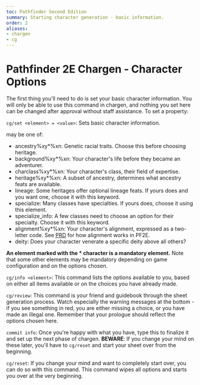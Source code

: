 ```yaml
---
toc: Pathfinder Second Edition
summary: Starting character generation - basic information.
order: 2
aliases:
- chargen
- cg
---
```

# Pathfinder 2E Chargen - Character Options

The first thing you'll need to do is set your basic character information. You will only be able to use this command in chargen, and nothing you set here can be changed after approval without staff assistance. To set a property:

`cg/set <element> = <value>`: Sets basic character information.

<element> may be one of:

* ancestry%xy*%xn: Genetic racial traits. Choose this before choosing heritage.
* background%xy*%xn: Your character's life before they became an adventurer.
* charclass%xy*%xn: Your character's class, their field of expertise.
* heritage%xy*%xn: A subset of ancestry, determines what ancestry feats are available.
* lineage: Some heritages offer optional lineage feats. If yours does and you want one, choose it with this keyword.
* specialize: Many classes have specialties. If yours does, choose it using this element.
* specialize_info: A few classes need to choose an option for their specialty. Choose it with this keyword.
* alignment%xy*%xn: Your character's alignment, expressed as a two-letter code. See [PRD](https://2e.aonprd.com/Rules.aspx?ID=95) for how alignment works in PF2E.
* deity: Does your character venerate a specific deity above all others?

**An element marked with the * character is a mandatory element.** Note that some other elements may be mandatory depending on game configuration and on the options chosen.

`cg/info <element>`: This command lists the options available to you, based on either all items available or on the choices you have already made. 

`cg/review`: This command is your friend and guidebook through the sheet generation process. Watch especially the warning messages at the bottom - if you see something in red, you are either missing a choice, or you have made an illegal one.  Remember that your prologue should reflect the options chosen here.

`commit info`: Once you're happy with what you have, type this to finalize it and set up the next phase of chargen. **BEWARE**: If you change your mind on these later, you'll have to `cg/reset` and start your sheet over from the beginning.

`cg/reset`: If you change your mind and want to completely start over, you can do so with this command. This command wipes all options and starts you over at the very beginning.
